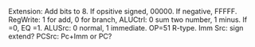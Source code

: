Extension: Add bits to 8. If opsitive signed, 00000. If negative, FFFFF.
RegWrite: 1 for add, 0 for branch,
ALUCtrl: 0 sum two number, 1 minus. If =0, EQ =1.
ALUSrc: 0 normal, 1 immediate.
OP=51 R-type.
Imm Src: sign extend?
PCSrc: Pc+Imm or PC?
